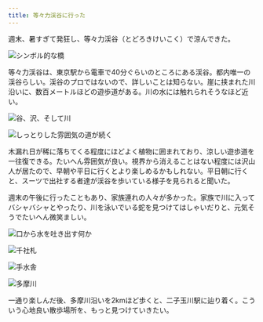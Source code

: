 ```yaml
---
title: 等々力渓谷に行った
---
```

週末、暑すぎて発狂し、等々力渓谷（とどろきけいこく）で涼んできた。

![](https://lh3.googleusercontent.com/T0bbyjggAtN4LF6hLSxjVBA7Vg5VbT-nF5Sbi4MYeG_gsHlegI9F8TrVVQyJsDx57T6dyuJwMe_9O0fVbyn07xiULqKwnrP9g5Roq2YkQonys6-R-et0BCeWbQdRAuFAvey3IQEgyYXqopoUm9_7ZEFR0DJfPwIenDpcZw9-oVanyGfqtEq4cDRiCg "シンボル的な橋")

等々力渓谷は、東京駅から電車で40分ぐらいのところにある渓谷。都内唯一の渓谷らしい。渓谷のプロではないので、詳しいことは知らない。崖に挟まれた川沿いに、数百メートルほどの遊歩道がある。川の水には触れられそうなほど近い。

![](https://lh5.googleusercontent.com/0V5EXvB2HCxfzGyz046Yr63Kub7-BuutP4XMI6N2kXUHOtDqhrfa6wsGkzwzifTqas7RuKnl8LD1_MVE4_KrNAGnJBuOyq1E96L26GVGxUpAjPEVJVBD69mtP-2XF1tSt8XikpKiKOLbwe5SAkaOK-96AuRJv0hWI1vN8J5I1qKlJflq7xClo_GK0A "谷、沢、そして川")

![](https://lh3.googleusercontent.com/saub1LS0_6j7aiCpkk_Ou_nvijXdpw2d5F8kgoJfNzHfyuby1qNclqM4WuY7Zk1AsedKlkSyNkKz4qeBWdIMXege8f6i7yRQhGVxTN_kqpV_PUzJLK_8Uxhk9z4M-vqp6Hg1Y-GpMTFunWs16xIh7zH33O8jsaj16t4FKBXZrbQSS-0YwIJVv9XaRw "しっとりした雰囲気の道が続く")

木漏れ日が稀に落ちてくる程度にほどよく植物に囲まれており、涼しい遊歩道を一往復できる。たいへん雰囲気が良い。視界から消えることはない程度には沢山人が居たので、早朝や平日に行くとより楽しめるかもしれない。平日朝に行くと、スーツで出社する者達が渓谷を歩いている様子を見られると聞いた。

週末の午後に行ったこともあり、家族連れの人々が多かった。家族で川に入ってバシャバシャとやったり、川を泳いでいる蛇を見つけてはしゃいだりと、元気そうでたいへん微笑ましい。

![](https://lh4.googleusercontent.com/rZ9D0slqTx6ChQ_o8i7a8j4nicA1-gTQAL80JsoNI2KJTRXZKOBsY9MfnYeLBOE8itGfWNs-D-uHyiZihZ6HYWjNefOnCbHANyvNL3XTE9lUDSqix4FmJeMyqse3DRklLHHaL8r_OoqrROozkYF2pkEVSKrBNIFbNiHSat4oNY-v3kRy6N7mX3cdcA "口から水を吐き出す何か")

![](https://lh5.googleusercontent.com/znnYNGbWaOVaIUaBq-q-PrtVwjjGrZ6zA_NwDyLAbDzpjZxeQUrLtCRCfvirQY63p9IRO4kxb07764TnM8Tgu9rGuCdRDMUCSvCPoLdEK_GDuSjspsACGhC7FxHSDncyCyQXPX1MNkb9fkLRIH3pUTyStRd8GGv_gVsJU-DYKuTFPHWTHpg9dCuMqA "千社札")

![](https://lh4.googleusercontent.com/xZ_tqWXCPwjgeY1Upsd5cIN6nIasCRPtEFVnBV_GmXuNqYeQHO3z1eMMxAwCVE9ts7Bm2eD-HUxdxun0i1Y6LKfWXnfO2qRMRxju3hKu2sZt2gvafb1hnqhlKLQt4J9k7M9ErPzBACIRcpW7kn1JD0WeCSc60DrscBlM1Uhu7xT_8HOrqqtO0JoIEQ "手水舎")

![](https://lh3.googleusercontent.com/nrHgSdbBhDNiWh8ROekb1P4oBhTHchxATYamcJWfRvmpdZ2C1OtTZQmXQJCafq7cdO3eT3congvWlK5hB1d-hBIjYSCDwpoVna1_2h3qdwG0rO_MMHFxroEzruLbJnd4kGlNJ_gqrIakvkubU-mI1N1RA8mN5gVFjJdH1VvJPOlfqH56HLwW29dRpQ "多摩川")

一通り楽しんだ後、多摩川沿いを2kmほど歩くと、二子玉川駅に辿り着く。こういう心地良い散歩場所を、もっと見つけていきたい。
